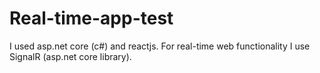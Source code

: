 # Real-time-app-test

I used asp.net core (c#) and reactjs. 
For real-time web functionality I use SignalR (asp.net core library).
